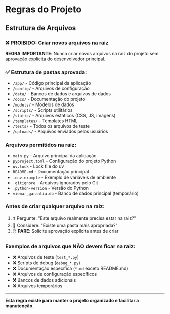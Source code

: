 # Regras do Projeto

## Estrutura de Arquivos

### ❌ PROIBIDO: Criar novos arquivos na raiz

**REGRA IMPORTANTE**: Nunca criar novos arquivos na raiz do projeto sem aprovação explícita do desenvolvedor principal.

### ✅ Estrutura de pastas aprovada:

- `/app/` - Código principal da aplicação
- `/config/` - Arquivos de configuração
- `/data/` - Bancos de dados e arquivos de dados
- `/docs/` - Documentação do projeto
- `/models/` - Modelos de dados
- `/scripts/` - Scripts utilitários
- `/static/` - Arquivos estáticos (CSS, JS, imagens)
- `/templates/` - Templates HTML
- `/tests/` - Todos os arquivos de teste
- `/uploads/` - Arquivos enviados pelos usuários

### Arquivos permitidos na raiz:

- `main.py` - Arquivo principal da aplicação
- `pyproject.toml` - Configuração do projeto Python
- `uv.lock` - Lock file do uv
- `README.md` - Documentação principal
- `.env.example` - Exemplo de variáveis de ambiente
- `.gitignore` - Arquivos ignorados pelo Git
- `.python-version` - Versão do Python
- `viemar_garantia.db` - Banco de dados principal (temporário)

### Antes de criar qualquer arquivo na raiz:

1. ❓ Pergunte: "Este arquivo realmente precisa estar na raiz?"
2. 🤔 Considere: "Existe uma pasta mais apropriada?"
3. ✋ **PARE**: Solicite aprovação explícita antes de criar

### Exemplos de arquivos que NÃO devem ficar na raiz:

- ❌ Arquivos de teste (`test_*.py`)
- ❌ Scripts de debug (`debug_*.py`)
- ❌ Documentação específica (`*.md` exceto README.md)
- ❌ Arquivos de configuração específicos
- ❌ Bancos de dados adicionais
- ❌ Arquivos temporários

---

**Esta regra existe para manter o projeto organizado e facilitar a manutenção.**